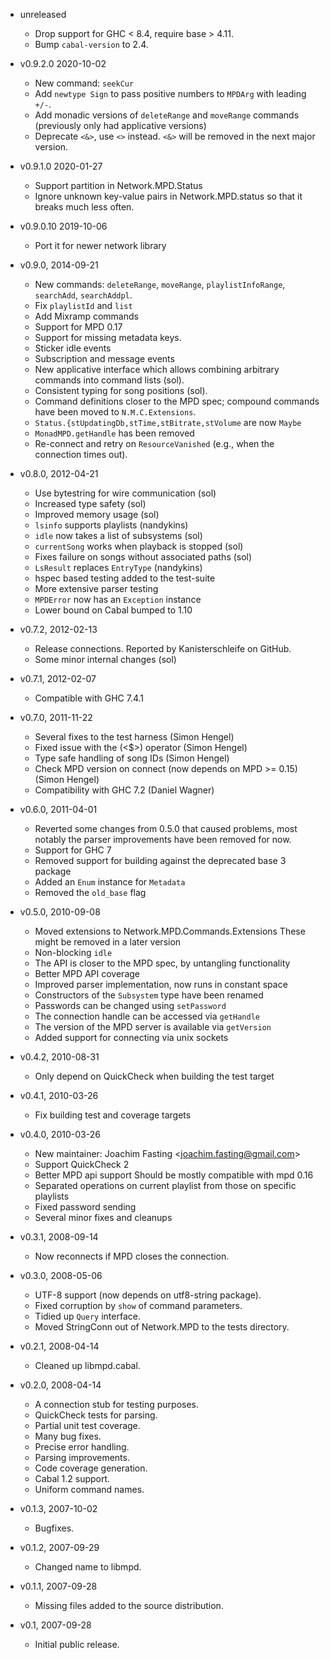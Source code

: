 * unreleased
    - Drop support for GHC < 8.4, require base > 4.11.
    - Bump `cabal-version` to 2.4.
    
* v0.9.2.0 2020-10-02
    - New command: `seekCur`
    - Add `newtype Sign` to pass positive numbers to `MPDArg` with leading `+/-`.
    - Add monadic versions of `deleteRange` and `moveRange` commands (previously
      only had applicative versions)
    - Deprecate `<&>`, use `<>` instead. `<&>` will be removed in the next major version.

* v0.9.1.0 2020-01-27
    - Support partition in Network.MPD.Status
    - Ignore unknown key-value pairs in Network.MPD.status so that it breaks much less often.

* v0.9.0.10 2019-10-06
    - Port it for newer network library

* v0.9.0, 2014-09-21
    - New commands: `deleteRange`, `moveRange`, `playlistInfoRange`,
      `searchAdd`, `searchAddpl`.
    - Fix `playlistId` and `list`
    - Add Mixramp commands
    - Support for MPD 0.17
    - Support for missing metadata keys.
    - Sticker idle events
    - Subscription and message events
    - New applicative interface which allows combining arbitrary commands
      into command lists (sol).
    - Consistent typing for song positions (sol).
    - Command definitions closer to the MPD spec; compound commands
      have been moved to `N.M.C.Extensions`.
    - `Status.{stUpdatingDb,stTime,stBitrate,stVolume` are now `Maybe`
    - `MonadMPD.getHandle` has been removed
    - Re-connect and retry on `ResourceVanished` (e.g., when the
      connection times out).

* v0.8.0, 2012-04-21
    - Use bytestring for wire communication (sol)
    - Increased type safety (sol)
    - Improved memory usage (sol)
    - `lsinfo` supports playlists (nandykins)
    - `idle` now takes a list of subsystems (sol)
    - `currentSong` works when playback is stopped (sol)
    - Fixes failure on songs without associated paths (sol)
    - `LsResult` replaces `EntryType` (nandykins)
    - hspec based testing added to the test-suite
    - More extensive parser testing
    - `MPDError` now has an `Exception` instance
    - Lower bound on Cabal bumped to 1.10

* v0.7.2, 2012-02-13
    - Release connections. Reported by Kanisterschleife on GitHub.
    - Some minor internal changes (sol)

* v0.7.1, 2012-02-07
    - Compatible with GHC 7.4.1

* v0.7.0, 2011-11-22
    - Several fixes to the test harness (Simon Hengel)
    - Fixed issue with the (<$>) operator (Simon Hengel)
    - Type safe handling of song IDs (Simon Hengel)
    - Check MPD version on connect (now depends on MPD >= 0.15) (Simon Hengel)
    - Compatibility with GHC 7.2 (Daniel Wagner)

* v0.6.0, 2011-04-01
    - Reverted some changes from 0.5.0 that caused problems,
      most notably the parser improvements have been removed for now.
    - Support for GHC 7
    - Removed support for building against the deprecated base 3 package
    - Added an `Enum` instance for `Metadata`
    - Removed the `old_base` flag

* v0.5.0, 2010-09-08
    - Moved extensions to Network.MPD.Commands.Extensions
      These might be removed in a later version
    - Non-blocking `idle`
    - The API is closer to the MPD spec, by untangling functionality
    - Better MPD API coverage
    - Improved parser implementation, now runs in constant space
    - Constructors of the `Subsystem` type have been renamed
    - Passwords can be changed using `setPassword`
    - The connection handle can be accessed via `getHandle`
    - The version of the MPD server is available via `getVersion`
    - Added support for connecting via unix sockets

* v0.4.2, 2010-08-31
    - Only depend on QuickCheck when building the test target

* v0.4.1, 2010-03-26
    - Fix building test and coverage targets

* v0.4.0, 2010-03-26
    - New maintainer: Joachim Fasting \<joachim.fasting@gmail.com\>
    - Support QuickCheck 2
    - Better MPD api support
      Should be mostly compatible with mpd 0.16
    - Separated operations on current playlist from those on specific
      playlists
    - Fixed password sending
    - Several minor fixes and cleanups

* v0.3.1, 2008-09-14
    - Now reconnects if MPD closes the connection.

* v0.3.0, 2008-05-06
    - UTF-8 support (now depends on utf8-string package).
    - Fixed corruption by `show` of command parameters.
    - Tidied up `Query` interface.
    - Moved StringConn out of Network.MPD to the tests directory.

* v0.2.1, 2008-04-14
    - Cleaned up libmpd.cabal.

* v0.2.0, 2008-04-14
    - A connection stub for testing purposes.
    - QuickCheck tests for parsing.
    - Partial unit test coverage.
    - Many bug fixes.
    - Precise error handling.
    - Parsing improvements.
    - Code coverage generation.
    - Cabal 1.2 support.
    - Uniform command names.

* v0.1.3, 2007-10-02
    - Bugfixes.

* v0.1.2, 2007-09-29
    - Changed name to libmpd.

* v0.1.1, 2007-09-28
    - Missing files added to the source distribution.

* v0.1, 2007-09-28
    - Initial public release.
